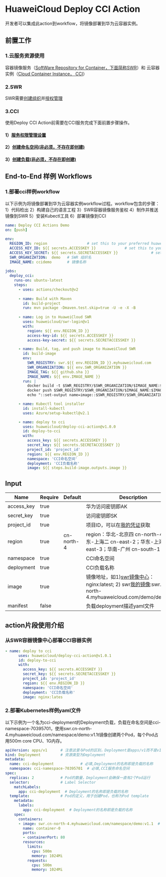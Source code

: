 # HuaweiCloud Deploy CCI Action

开发者可以集成此action到workflow，将镜像部署到华为云容器实例。

## **前置工作**
### 1.云服务资源使用
容器镜像服务（[SoftWare Repository for Container，下面简称SWR](https://support.huaweicloud.com/swr/index.html)）和 云容器实例（[Cloud Container Instance， CCI](https://support.huaweicloud.com/cci/index.html)）

### 2.SWR
SWR需要[创建组织](https://support.huaweicloud.com/usermanual-swr/swr_01_0014.html)并[授权管理](https://support.huaweicloud.com/usermanual-swr/swr_01_0072.html)

### 3.CCI
使用Deploy CCI Action前需要在CCI服务完成下面前置步骤操作。
#### 1）[服务权限管理设置](https://support.huaweicloud.com/usermanual-cci/cci_01_0074.html)
#### 2）[创建命名空间(非必须，不存在即创建)](https://support.huaweicloud.com/qs-cci/cci_qs_0004.html)
#### 3）[创建负载(非必须，不存在即创建)](https://support.huaweicloud.com/qs-cci/cci_qs_0005.html)


## **End-to-End 样例 Workflows**
### 1.部署cci样例workflow
以下示例为将镜像部署到华为云容器实例workflow过程。workflow包含的步骤：1）代码检出  2）构建自己的语言工程  3）SWR容器镜像服务鉴权  4）制作并推送镜像到SWR  5）安装Kubectl工具  6）部署镜像到CCI
```yaml
name: Deploy CCI Actions Demo
on: [push]
      
env:
  REGION_ID: region                  # set this to your preferred huaweicloud region, e.g. cn-north-4
  ACCESS_KEY_ID: ${{ secrets.ACCESSKEY }}             # set this to your huaweicloud access-key-id
  ACCESS_KEY_SECRET: ${{ secrets.SECRETACCESSKEY }}               # set this to your huaweicloud access-key-secret
  SWR_ORGANIZATION:  demo   # SWR 组织名
  IMAGE_NAME: ccidemo       # 镜像名称
            
jobs:
  deploy_cci:
    runs-on: ubuntu-latest
    steps:
      - uses: actions/checkout@v2
      
      - name: Build with Maven
        id: build-project
        run: mvn package -Dmaven.test.skip=true -U -e -X -B
        
      - name: Log in to HuaweiCloud SWR
        uses: huaweicloud/swr-login@v1
        with:
          region: ${{ env.REGION_ID }}
          access-key-id: ${{ secrets.ACCESSKEY }}
          access-key-secret: ${{ secrets.SECRETACCESSKEY }}

      - name: Build, tag, and push image to HuaweiCloud SWR
        id: build-image
        env:
          SWR_REGISTRY: swr.${{ env.REGION_ID }}.myhuaweicloud.com
          SWR_ORGANIZATION: ${{ env.SWR_ORGANIZATION }}
          IMAGE_TAG: ${{ github.sha }}
          IMAGE_NAME: ${{ env.IMAGE_NAME }}
        run: |
          docker build -t $SWR_REGISTRY/$SWR_ORGANIZATION/$IMAGE_NAME:$IMAGE_TAG .
          docker push $SWR_REGISTRY/$SWR_ORGANIZATION/$IMAGE_NAME:$IMAGE_TAG
          echo "::set-output name=image::$SWR_REGISTRY/$SWR_ORGANIZATION/$IMAGE_NAME:$IMAGE_TAG"

      - name: Kubectl tool installer
        id: install-kubectl
        uses: Azure/setup-kubectl@v2.1

      - name: deploy to cci
        uses: huaweicloud/deploy-cci-action@v1.0.0
        id: deploy-to-cci
        with:
          access_key: ${{ secrets.ACCESSKEY }}
          secret_key: ${{ secrets.SECRETACCESSKEY }}
          project_id: 'project_id'
          region: ${{ env.REGION_ID }}
          namespace: 'CCI命名空间'
          deployment: 'CCI负载名称'
          image: ${{ steps.build-image.outputs.image }}

```

## **Input**

| Name          | Require | Default | Description |
| ------------- | ------- | ------- | ----------- |
| access_key    |   true    |         | 华为访问密钥即AK|
| secret_key    |   true    |         | 访问密钥即SK|
| project_id    |   true    |         | 项目ID，可以在[我的凭证](https://console.huaweicloud.com/iam/?locale=zh-cn#/mine/apiCredential)获取|
| region    |   true        |     cn-north-4    | region：华北-北京四	cn-north-4；华东-上海二	cn-east-2；华东-上海一	cn-east-3；华南-广州	cn-south-1|
| namespace    |   true         |         | CCI命名空间|
| deployment    |   true         |         | CCI负载名称|
| image    |   true         |         | 镜像地址，如1)[swr镜像中心](https://console.huaweicloud.com/swr/?agencyId=66af5f8d4b84416785817649d667a396&region=cn-north-4&locale=zh-cn#/app/swr/huaweiOfficialList)：nginx:latest;  2) swr[我的镜像](https://console.huaweicloud.com/swr/?agencyId=66af5f8d4b84416785817649d667a396&region=cn-north-4&locale=zh-cn#/app/warehouse/list):swr.cn-north-4.myhuaweicloud.com/demo/demo:v1.1|
| manifest    |   false    |         | 负载deployment描述yaml文件|

## **action片段使用介绍**
### 从SWR容器镜像中心部署CCI容器实例
```yaml
- name: deploy to cci
      uses: huaweicloud/deploy-cci-action@v1.0.1
      id: deploy-to-cci
      with:
        access_key: ${{ secrets.ACCESSKEY }}
        secret_key: ${{ secrets.SECRETACCESSKEY }}
        project_id: 'project_id'
        region: ${{ env.REGION_ID }}
        namespace: 'CCI命名空间'
        deployment: 'CCI负载名称'
        image: nginx:lates
```


### 2.部署Kubernetes样例yaml文件
以下示例为一个名为cci-deployment的Deployment负载，负载在命名空间是cci-namespace-70395701，使用swr.cn-north-4.myhuaweicloud.com/namespace/demo:v1.1t镜像创建两个Pod，每个Pod占用500m core CPU、1G内存。


```yaml
apiVersion: apps/v1      # 注意这里与Pod的区别，Deployment是apps/v1而不是v1
kind: Deployment         # 资源类型为Deployment
metadata:
  name: cci-deployment            # 必填,Deployment的名称即是负载的名称
  namespace: cci-namespace-70395701  # 必填,CCI服务命名空间
spec:
  replicas: 2            # Pod的数量，Deployment会确保一直有2个Pod运行         
  selector:              # Label Selector
    matchLabels:
      app: cci-deployment  # Deployment的名称即是负载的名称
  template:              # Pod的定义，用于创建Pod，也称为Pod template
    metadata:
      labels:
        app: cci-deployment  # Deployment的名称即是负载的名称
    spec:
      containers:
      - image: swr.cn-north-4.myhuaweicloud.com/namespace/demo:v1.1  # 镜像地址
        name: container-0
        ports:
        - containerPort: 80
        resources:
          limits:
            cpu: 500m
            memory: 1024Mi
          requests:
            cpu: 500m
            memory: 1024Mi

```
